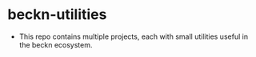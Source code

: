 # beckn-utilities
- This repo contains multiple projects, each with small utilities useful in the beckn ecosystem.